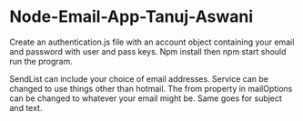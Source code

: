 # Node-Email-App-Tanuj-Aswani

Create an authentication.js file with an account object containing your email and password with user and pass keys. Npm install then npm start should run the program.

SendList can include your choice of email addresses.
Service can be changed to use things other than hotmail.
The from property in mailOptions can be changed to whatever your email might be.
Same goes for subject and text.

